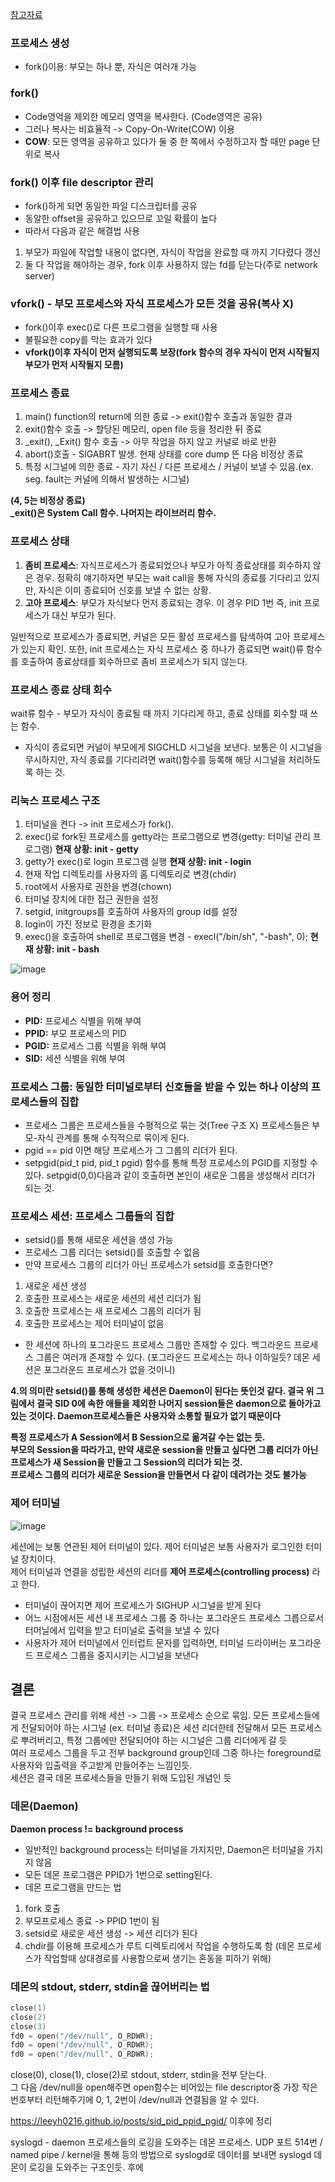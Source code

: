 <a href="https://www.google.co.kr/](https://plummmm.tistory.com/211" target="_blank">참고자료</a>

### 프로세스 생성
- fork()이용: 부모는 하나 뿐, 자식은 여러개 가능

### fork()
- Code영억을 제외한 메모리 영역을 복사한다. (Code영역은 공유)
- 그러나 복사는 비효율적 -> Copy-On-Write(COW) 이용
- **COW**: 모든 영역을 공유하고 있다가 둘 중 한 쪽에서 수정하고자 할 때만 page 단위로 복사

### fork() 이후 file descriptor 관리
- fork()하게 되면 동일한 파일 디스크립터를 공유
- 동알한 offset을 공유하고 있으므로 꼬일 확률이 높다
- 따라서 다음과 같은 해결법 사용
1. 부모가 파일에 작업할 내용이 없다면, 자식이 작업을 완료할 때 까지 기다렸다 갱신
2. 둘 다 작업을 해야하는 경우, fork 이후 사용하지 않는 fd를 닫는다(주로 network server)

### vfork() - 부모 프로세스와 자식 프로세스가 모든 것을 공유(복사 X)
- fork()이후 exec()로 다른 프로그램을 실행할 때 사용
- 불필요한 copy를 막는 효과가 있다
- **vfork()이후 자식이 먼저 실행되도록 보장(fork 함수의 경우 자식이 먼저 시작될지 부모가 먼저 시작될지 모름)**

### 프로세스 종료
1. main() function의 return에 의한 종료 -> exit()함수 호출과 동일한 결과
2. exit()함수 호출 -> 할당된 메모리, open file 등을 정리한 뒤 종료
3. _exit(), _Exit() 함수 호출 -> 아무 작업을 하지 않고 커널로 바로 반환
4. abort()호출 - SIGABRT 발생. 현재 상태를 core dump 뜬 다음 비정상 종료
5. 특정 시그널에 의한 종료 - 자기 자신 / 다른 프로세스 / 커널이 보낼 수 있음.(ex. seg. fault는 커널에 의해서 발생하는 시그널)

**(4, 5는 비정상 종료)**</br>
**_exit()은 System Call 함수. 나머지는 라이브러리 함수.**

### 프로세스 상태
1. **좀비 프로세스**: 자식프로세스가 종료되었으나 부모가 아직 종료상태를 회수하지 않은 경우. 정확히 얘기하자면 부모는 wait call을 통해 자식의 종료를 기다리고 있지만, 자식은 이미 종료되어 신호를 보낼 수 없는 상황.
2. **고아 프로세스**: 부모가 자식보다 먼저 종료되는 경우. 이 경우 PID 1번 즉, init 프로세스가 대신 부모가 된다.

일반적으로 프로세스가 종료되면, 커널은 모든 활성 프로세스를 탐색하여 고아 프로세스가 있는지 확인. 또한, init 프로세스는 자식 프로세스 중 하나가 종료되면 wait()류 함수를 호출하여 종료상태를 회수하므로 좀비 프로세스가 되지 않는다.

### 프로세스 종료 상태 회수
wait류 함수 - 부모가 자식이 종료될 때 까지 기다리게 하고, 종료 상태를 회수할 때 쓰는 함수.
- 자식이 종료되면 커널이 부모에게 SIGCHLD 시그널을 보낸다. 보통은 이 시그널을 무시하지만, 자식 종료를 기다리려면 wait()함수를 등록해 해당 시그널을 처리하도록 하는 것.

### 리눅스 프로세스 구조
1. 터미널을 켠다 -> init 프로세스가 fork().
2. exec()로 fork된 프로세스를 getty라는 프로그램으로 변경(getty: 터미널 관리 프로그램) **현재 상황: init - getty**
3. getty가 exec()로 login 프로그램 실행 **현재 상황: init - login**
4. 현재 작업 디렉토리를 사용자의 홈 디렉토리로 변경(chdir)
5. root에서 사용자로 권한을 변경(chown)
6. 터미널 장치에 대한 접근 권한을 설정
7. setgid, initgroups를 호출하여 사용자의 group id를 설정
8. login이 가진 정보로 환경을 초기화
9. exec()을 호출하여 shell로 프로그램을 변경 - execl("/bin/sh", "-bash", 0); **현재 상황: init - bash**

![image](https://user-images.githubusercontent.com/71350045/229716945-6eb8c353-92ef-4b58-8165-e54de109ec8e.png)

### 용어 정리
- **PID:** 프로세스 식별을 위해 부여
- **PPID:** 부모 프로세스의 PID
- **PGID:** 프로세스 그룹 식별을 위해 부여
- **SID:** 세션 식별을 위해 부여

### 프로세스 그룹: 동일한 터미널로부터 신호들을 받을 수 있는 하나 이상의 프로세스들의 집합
- 프로세스 그룹은 프로세스들을 수평적으로 묶는 것(Tree 구조 X) 프로세스들은 부모-자식 관계를 통해 수직적으로 묶이게 된다.
- pgid == pid 이면 해당 프로세스가 그 그룹의 리더가 된다.
- setpgid(pid_t pid, pid_t pgid) 함수를 통해 특정 프로세스의 PGID를 지정할 수 있다. setpgid(0,0)다음과 같이 호출하면 본인이 새로운 그룹을 생성해서 리더가 되는 것.

### 프로세스 세션: 프로세스 그룹들의 집합
- setsid()를 통해 새로운 세션을 생성 가능
- 프로세스 그룹 리더는 setsid()를 호출할 수 없음
- 만약 프로세스 그룹의 리더가 아닌 프로세스가 setsid를 호출한다면?
1. 새로운 세션 생성
2. 호출한 프로세스는 새로운 세션의 세션 리더가 됨
3. 호출한 프로세스는 새 프로세스 그룹의 리더가 됨
4. 호출한 프로세스는 제어 터미널이 없음
- 한 세션에 하나의 포그라운드 프로세스 그룹만 존재할 수 있다. 백그라운드 프로세스 그룹은 여러개 존재할 수 있다. (포그라운드 프로세스는 하나 이하일듯? 데몬 세션은 포그라운드 프로세스가 없을 것이니)

**4.의 의미란 setsid()를 통해 생성한 세션은 Daemon이 된다는 뜻인것 같다. 결국 위 그림에서 결국 SID 0에 속한 애들을 제외한 나머지 session들은 daemon으로 돌아가고 있는 것이다. Daemon프로세스들은 사용자와 소통할 필요가 없기 때문이다** 

**특정 프로세스가 A Session에서 B Session으로 옮겨갈 수는 없는 듯.</br>
부모의 Session을 따라가고, 만약 새로운 session을 만들고 싶다면 그룹 리더가 아닌 프로세스가 새 Session을 만들고 그 Session의 리더가 되는 것.</br>
프로세스 그룹의 리더가 새로운 Session을 만들면서 다 같이 데려가는 것도 불가능**

### 제어 터미널
![image](https://user-images.githubusercontent.com/71350045/229727887-60b0e86c-bed4-48fb-a806-92a6a068bf2e.png)

세션에는 보통 연관된 제어 터미널이 있다. 제어 터미널은 보통 사용자가 로그인한 터미널 장치이다.</br>
제어 터미널과 연결을 성립한 세션의 리더를 **제어 프로세스(controlling process)** 라고 한다.</br>
- 터미널이 끊어지면 제어 프로세스가 SIGHUP 시그널을 받게 된다
- 어느 시점에서든 세션 내 프로세스 그룹 중 하나는 포그라운드 프로세스 그릅으로서 터머닐에서 입력을 받고 터미널로 출력을 보낼 수 있다
- 사용자가 제어 터미널에서 인터럽트 문자를 입력하면, 터미널 드라이버는 포그라운드 프로세스 그룹을 중지시키는 시그널을 보낸다

## 결론
결국 프로세스 관리를 위해 세션 -> 그룹 -> 프로세스 순으로 묶임. 모든 프로세스들에게 전달되어야 하는 시그널 (ex. 터미널 종료)은 세션 리더한테 전달해서 모든 프로세스로 뿌려버리고, 특정 그룹에만 전달되어야 하는 시그널은 그룹 리더에게 갈 듯</br>
여러 프로세스 그룹을 두고 전부 background group인데 그중 하나는 foreground로 사용자와 입출력을 주고받게 만들어주는 느낌인듯.</br>
세션은 결국 데몬 프로세스들을 만들기 위해 도입된 개념인 듯

### 데몬(Daemon)
**Daemon process != background process**
- 일반적인 background process는 터미널을 가지지만, Daemon은 터미널을 가지지 않음
- 모든 데몬 프로그램은 PPID가 1번으로 setting된다.
- 데몬 프로그램을 만드는 법
1. fork 호출
2. 부모프로세스 종료 -> PPID 1번이 됨
3. setsid로 새로운 세션 생성 -> 세션 리더가 된다
4. chdir를 이용해 프로세스가 루트 디렉토리에서 작업을 수행하도록 함 (데몬 프로세스가 작업할때 상대경로를 사용함으로써 생기는 혼동을 피하기 위해)

### 데몬의 stdout, stderr, stdin을 끊어버리는 법
```C
close(1)
close(2)
close(3)
fd0 = open("/dev/null", O_RDWR);
fd0 = open("/dev/null", O_RDWR);
fd0 = open("/dev/null", O_RDWR);
```
close(0), close(1), close(2)로 stdout, stderr, stdin을 전부 닫는다.</br>
그 다음 /dev/null을 open해주면 open함수는 비어있는 file descriptor중 가장 작은 번호부터 리턴해주기에 0, 1, 2번이 /dev/null과 연결됨을 알 수 있다.


https://leeyh0216.github.io/posts/sid_pid_ppid_pgid/
이후에 정리

syslogd - daemon 프로세스들의 로깅을 도와주는 데몬 프로세스. UDP 포트 514번 / named pipe / kernel을 통해 등의 방법으로 syslogd로 데이터를 보내면 syslogd 데몬이 로깅을 도와주는 구조인듯. 후에 

